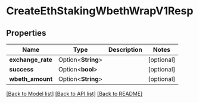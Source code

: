 # CreateEthStakingWbethWrapV1Resp

## Properties

Name | Type | Description | Notes
------------ | ------------- | ------------- | -------------
**exchange_rate** | Option<**String**> |  | [optional]
**success** | Option<**bool**> |  | [optional]
**wbeth_amount** | Option<**String**> |  | [optional]

[[Back to Model list]](../README.md#documentation-for-models) [[Back to API list]](../README.md#documentation-for-api-endpoints) [[Back to README]](../README.md)


